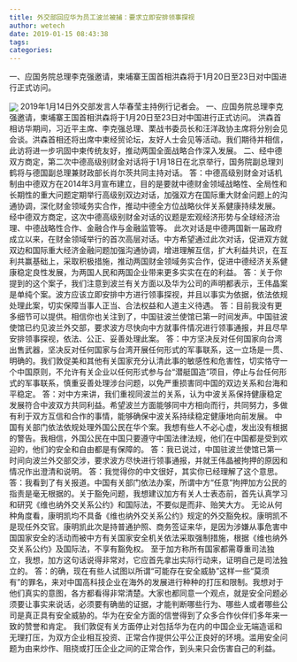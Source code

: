 ```yaml
---
title: 外交部回应华为员工波兰被捕：要求立即安排领事探视
author: wetech
date: 2019-01-15 08:43:38
tags: 
categories: 
---
```

一、应国务院总理李克强邀请，柬埔寨王国首相洪森将于1月20日至23日对中国进行正式访问。
<!-- more -->
<img align="center" border="0" src="https://imgcdn.yicai.com/uppics/images/2019/01/d21acad9307c92559f29c3257645e625.jpg" />
2019年1月14日外交部发言人华春莹主持例行记者会。
一、应国务院总理李克强邀请，柬埔寨王国首相洪森将于1月20日至23日对中国进行正式访问。
洪森首相访华期间，习近平主席、李克强总理、栗战书委员长和汪洋政协主席将分别会见会谈。洪森首相还将出席中柬经贸论坛，友好人士会见等活动。我们期待并相信，此访将进一步巩固中柬传统友好，推动两国全面战略合作深入发展。
二、经中德双方商定，第二次中德高级别财金对话将于1月18日在北京举行，国务院副总理刘鹤将与德国副总理兼财政部长肖尔茨共同主持对话。
答：中德高级别财金对话机制由中德双方在2014年3月宣布建立，目的是要就中德财金领域战略性、全局性和长期性的重大问题定期举行高级别双边对话，加强双方在国际重大财金问题上的沟通协调，深化财金领域务实合作，推动中德全方位战略伙伴关系健康持续发展。
经中德双方商定，这次中德高级别财金对话的议题是宏观经济形势与全球经济治理、中德战略性合作、金融合作与金融监管等。
此次对话是中德两国新一届政府成立以来，在财金领域举行的首次高层对话。中方希望通过此次对话，促进双方就双边和国际重大经济金融问题加强沟通协调，增进理解互信，扩大利益共识，在互利共赢基础上，采取积极措施，推动两国财金领域务实合作，促进中德经济关系健康稳定良性发展，为两国人民和两国企业带来更多实实在在的利益。
答：关于你提到的这个案子，我们注意到波兰有关方面以及华为公司的声明都表示，王伟晶案是单纯个案。波方应该立即安排中方进行领事探视，并且以事实为依据，依法依规处理此案，切实保障当事人正当、合法权益和人道主义待遇。
答：目前我没有更多细节可以提供。相信你也关注到了，中国驻波兰使馆已第一时间发声。中国驻波使馆已约见波兰外交部，要求波方尽快向中方就事件情况进行领事通报，并且尽早安排领事探视，依法、公正、妥善处理此案。
答：中方坚决反对任何国家向台湾出售武器，坚决反对任何国家与台湾开展任何形式的军事联系，这一立场是一贯、明确的。我们敦促美和其他有关国家充分认清此事的敏感性和危害性，切实恪守一个中国原则，不允许有关企业以任何形式参与台“潜艇国造”项目，停止与台任何形式的军事联系，慎重妥善处理涉台问题，以免严重损害同中国的双边关系和台海和平稳定。
答：对中方来讲，我们重视同波兰的关系，认为中波关系保持健康稳定发展符合中波双方共同利益。希望波兰方面能够同中方相向而行，共同努力，多做有利于双方互信和合作的事情，能够确保中波关系持续稳定健康地向前发展。
中国有关部门依法依规处理外国公民在华个案。我想有些人不必心虚，发出没有根据的警告。我相信，外国公民在中国只要遵守中国法律法规，他们在中国都是受到欢迎的，他们的安全和自由都是有保障的。
答：我已说过，中国驻波兰使馆已第一时间向波兰外交部交涉，要求波方尽快进行领事通报，并就王伟晶被拘押的原因和情况作出澄清和说明。
答：我觉得你的中文很好，其实你已经理解了这个意思。
答：我看到了有关报道。中国有关部门依法办案，所谓中方“任意”拘押加方公民的指责是毫无根据的。关于豁免问题，我想建议加方有关人士表态前，首先认真学习和研究《维也纳外交关系公约》和国际法，不要似是而非、贻笑大方。
无论从何种角度看，康明凯均不具备《维也纳外交关系公约》规定的外交豁免权。康明凯不是现任外交官。康明凯此次是持普通护照、商务签证来华，是因为涉嫌从事危害中国国家安全的活动而被中方有关国家安全机关依法采取强制措施，根据《维也纳外交关系公约》及国际法，不享有豁免权。
至于加方称所有国家都需尊重司法独立，我想，加方这句话说得非常对，它应首先拿出实际行动来，证明自己是司法独立的。
答：的确，现在有些人试图以所谓“可能存在安全威胁”这样一些“莫须有”的罪名，来对中国高科技企业在海外的发展进行种种的打压和限制。我想对于他们真实的意图，各方都看得非常清楚。大家也都同意一个观点，就是安全问题必须要让事实来说话，必须要有确凿的证据，才能判断哪些行为、哪些人或者哪些公司是真正具有安全威胁的。华为在安全方面的信誉得到了众多合作伙伴们多年来一致的赞誉和肯定。
我们敦促有关方面停止对包括华为在内的中国企业无端造谣和无理打压，为双方企业相互投资、正常合作提供公平公正良好的环境。滥用安全问题为由来炒作、阻挠或打压企业之间的正常合作，到头来只会伤害自己的利益。
 
 
